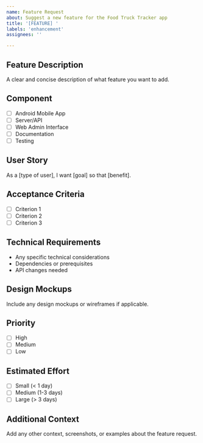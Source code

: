 ```yaml
---
name: Feature Request
about: Suggest a new feature for the Food Truck Tracker app
title: '[FEATURE] '
labels: 'enhancement'
assignees: ''

---
```


## Feature Description
A clear and concise description of what feature you want to add.

## Component
- [ ] Android Mobile App
- [ ] Server/API
- [ ] Web Admin Interface
- [ ] Documentation
- [ ] Testing

## User Story
As a [type of user], I want [goal] so that [benefit].

## Acceptance Criteria
- [ ] Criterion 1
- [ ] Criterion 2
- [ ] Criterion 3

## Technical Requirements
- Any specific technical considerations
- Dependencies or prerequisites
- API changes needed

## Design Mockups
Include any design mockups or wireframes if applicable.

## Priority
- [ ] High
- [ ] Medium
- [ ] Low

## Estimated Effort
- [ ] Small (< 1 day)
- [ ] Medium (1-3 days)
- [ ] Large (> 3 days)

## Additional Context
Add any other context, screenshots, or examples about the feature request.
